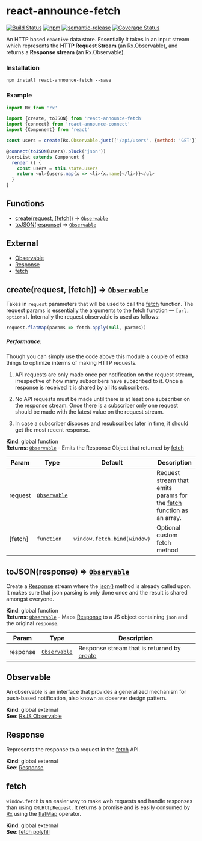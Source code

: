 # react-announce-fetch
[![Build Status][travis-svg]][travis]
[![npm][npm-svg]][npm]
[![semantic-release][semantic-release-svg]][semantic-release]
[![Coverage Status][coverage-svg]][coverage]

[travis-svg]:           https://travis-ci.org/tusharmath/react-announce-fetch.svg?branch=master
[travis]:               https://travis-ci.org/tusharmath/react-announce-fetch
[semantic-release-svg]: https://img.shields.io/badge/%20%20%F0%9F%93%A6%F0%9F%9A%80-semantic--release-e10079.svg
[semantic-release]:     https://github.com/semantic-release/semantic-release
[coverage-svg]:         https://coveralls.io/repos/github/tusharmath/react-announce-fetch/badge.svg?branch=master
[coverage]:             https://coveralls.io/github/tusharmath/react-announce-fetch?branch=master
[npm-svg]:              https://img.shields.io/npm/v/react-announce-fetch.svg
[npm]:                  https://www.npmjs.com/package/react-announce-fetch


An HTTP based `reactive` data store. Essentially it takes in an input stream  which represents the **HTTP Request Stream** (an Rx.Observable), and returns a **Response stream** (an Rx.Observable).

### Installation
```
npm install react-announce-fetch --save
```

### Example

```javascript
import Rx from 'rx'

import {create, toJSON} from 'react-announce-fetch'
import {connect} from 'react-announce-connect'
import {Component} from 'react'

const users = create(Rx.Observable.just(['/api/users', {method: 'GET'}]))

@connect(toJSON(users).pluck('json'))
UsersList extends Component {
  render () {
    const users = this.state.users
    return <ul>{users.map(x => <li>{x.name}</li>)}</ul>
  }
}

```

## Functions

* [create(request, [fetch])](#create) ⇒ <code>[Observable](#external_Observable)</code>
* [toJSON(response)](#toJSON) ⇒ <code>[Observable](#external_Observable)</code>

## External

* [Observable](#external_Observable)
* [Response](#external_Response)
* [fetch](#external_fetch)

<a name="create"></a>

## create(request, [fetch]) ⇒ <code>[Observable](#external_Observable)</code>
Takes in `request` parameters that will be used to call the [fetch](#external_fetch) function.
The request params is essentially the arguments to the [fetch](#external_fetch) function — `[url, options]`.
Internally the request observable is used as follows:
```js
request.flatMap(params => fetch.apply(null, params))
```
##### Performance:
Though you can simply use the code above this module a couple of extra things to optimize interms of making HTTP requests.

1. API requests are only made once per notification on the request stream, irrespective of how many subscribers have subscribed to it.
Once a response is received it is shared by all its subscribers.

2. No API requests must be made until there is at least one subscriber on the response stream.
Once there is a subscriber only one request should be made with the latest value on the request stream.

3. In case a subscriber disposes and resubscribes later in time, it should get the most recent response.

**Kind**: global function  
**Returns**: <code>[Observable](#external_Observable)</code> - Emits the Response Object that returned by [fetch](#external_fetch)  

| Param | Type | Default | Description |
| --- | --- | --- | --- |
| request | <code>[Observable](#external_Observable)</code> |  | Request stream that emits params for the [fetch](#external_fetch) function as an array. |
| [fetch] | <code>function</code> | <code>window.fetch.bind(window)</code> | Optional custom fetch method |

<a name="toJSON"></a>

## toJSON(response) ⇒ <code>[Observable](#external_Observable)</code>
Create a [Response](#external_Response) stream where the [json()](https://developer.mozilla.org/en-US/docs/Web/API/Body/json) method is already called upon.
It makes sure that json parsing is only done once and the result is shared amongst everyone.

**Kind**: global function  
**Returns**: <code>[Observable](#external_Observable)</code> - Maps [Response](#external_Response) to a JS object containing `json` and the original `response`.  

| Param | Type | Description |
| --- | --- | --- |
| response | <code>[Observable](#external_Observable)</code> | Response stream that is returned by [create](#create) |

<a name="external_Observable"></a>

## Observable
An observable is an interface that provides a generalized mechanism for push-based notification,
also known as observer design pattern.

**Kind**: global external  
**See**: [RxJS Observable](https://github.com/Reactive-Extensions/RxJS/blob/master/doc/api/core/observable.md)  
<a name="external_Response"></a>

## Response
Represents the response to a request in the [fetch](#external_fetch) API.

**Kind**: global external  
**See**: [Response](https://developer.mozilla.org/en-US/docs/Web/API/Response)  
<a name="external_fetch"></a>

## fetch
`window.fetch` is an easier way to make web requests and handle responses than using `XMLHttpRequest`.
It returns a promise and is easily consumed by [Rx](https://github.com/Reactive-Extensions/RxJS)
using the [flatMap](https://github.com/Reactive-Extensions/RxJS/blob/master/doc/api/core/operators/selectmany.md) operator.

**Kind**: global external  
**See**: [fetch polyfill](https://github.com/github/fetch)  
